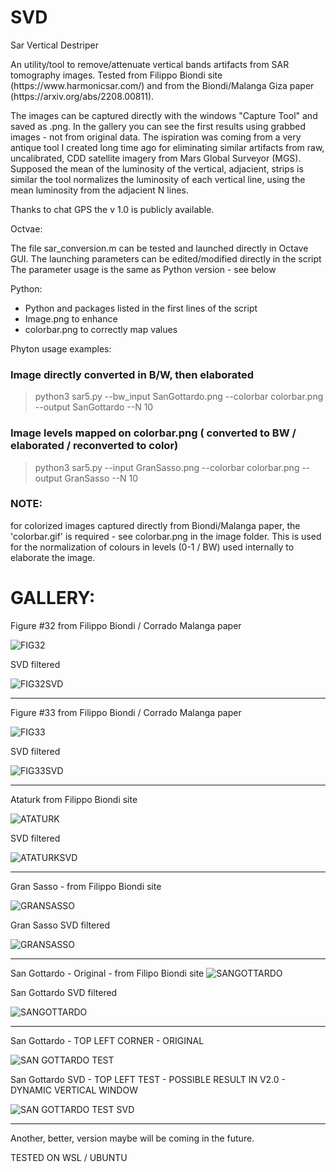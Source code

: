 # SVD
Sar Vertical Destriper

<p>An utility/tool to remove/attenuate vertical bands artifacts from SAR tomography images.
Tested from Filippo Biondi site (https://www.harmonicsar.com/) and from the Biondi/Malanga Giza paper (https://arxiv.org/abs/2208.00811).</p>   
<p>The images can be captured directly with the windows "Capture Tool" and saved as .png. In the gallery you can see the first results using grabbed images - not from original data.
The ispiration was coming from a very antique tool I created long time ago for eliminating similar artifacts from raw, uncalibrated,  CDD satellite imagery from Mars Global Surveyor (MGS).
Supposed the mean of the luminosity of the vertical, adjacient, strips is similar the tool normalizes the luminosity of each vertical line, using the mean luminosity from the adjacient N lines.

Thanks to chat GPS the v 1.0 is publicly available.

Octvae:

The file sar_conversion.m can be tested and launched directly in Octave GUI.
The launching parameters can be edited/modified directly in the script   
The parameter usage is the same as Python version - see below 

Python:
 * Python and packages listed in the first lines of the script
 * Image.png to enhance
 * colorbar.png to correctly map values
  
Phyton usage examples:
  ### Image directly converted in B/W, then elaborated 
> python3 sar5.py --bw_input SanGottardo.png --colorbar colorbar.png --output SanGottardo --N 10

 ### Image levels mapped on colorbar.png ( converted to BW / elaborated / reconverted to color) 
> python3 sar5.py --input GranSasso.png --colorbar colorbar.png --output GranSasso --N 10

### NOTE:
for colorized images captured directly from Biondi/Malanga paper, the 'colorbar.gif' is required - see colorbar.png in the image folder.
This is used for the normalization of colours in levels (0-1 / BW) used internally to elaborate the image.  

# GALLERY:

 
 Figure #32 from Filippo Biondi / Corrado Malanga paper
 
 ![FIG32](images/sar2_image.png)
 
 SVD filtered
 
 ![FIG32SVD](images/output_recolored.png)

***

Figure #33 from Filippo Biondi / Corrado Malanga paper
 
 ![FIG33](images/sar3_image.png)
 
 SVD filtered
 
 ![FIG33SVD](images/output3_recolored.png)

***

Ataturk from Filippo Biondi site
 
 ![ATATURK](images/ataturk.png)
 
 SVD filtered
 
 ![ATATURKSVD](images/outputataturk_recolored.png)

***

 
 Gran Sasso - from Filippo Biondi site
 
 ![GRANSASSO](/images/gransasso_image.png)
 
 Gran Sasso SVD filtered
 
 ![GRANSASSO](/images/outputgransasso_recolored.png)

***

 San Gottardo - Original - from Filipo Biondi site
 ![SANGOTTARDO](/images/San_Gottardo.png)
 
 San Gottardo SVD filtered 
 
 ![SANGOTTARDO](/images/SanGottardo_bw.png)

 ***
 
 San Gottardo - TOP LEFT CORNER - ORIGINAL  
 
 ![SAN GOTTARDO TEST](/images/test.png)
 
 San Gottardo SVD - TOP LEFT TEST - POSSIBLE RESULT IN V2.0 - DYNAMIC VERTICAL WINDOW
 
 ![SAN GOTTARDO TEST SVD](/images/test2_bw.png)


***


Another, better, version maybe will be coming in the future.

 TESTED ON WSL / UBUNTU 
